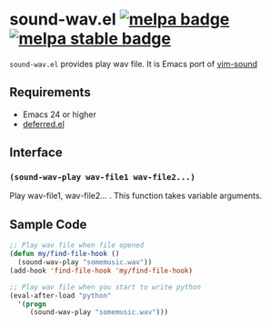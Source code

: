 # sound-wav.el [![melpa badge][melpa-badge]][melpa-link] [![melpa stable badge][melpa-stable-badge]][melpa-stable-link]

`sound-wav.el` provides play wav file. It is Emacs port of [vim-sound](https://github.com/osyo-manga/vim-sound)


## Requirements

* Emacs 24 or higher
* [deferred.el](https://github.com/kiwanami/emacs-deferred)


## Interface

### `(sound-wav-play wav-file1 wav-file2...)`

Play wav-file1, wav-file2... . This function takes variable arguments.


## Sample Code

```lisp
;; Play wav file when file opened
(defun my/find-file-hook ()
  (sound-wav-play "somemusic.wav"))
(add-hook 'find-file-hook 'my/find-file-hook)

;; Play wav file when you start to write python
(eval-after-load "python"
  '(progn
     (sound-wav-play "somemusic.wav")))
```

[melpa-link]: http://melpa.org/#/sound-wav
[melpa-stable-link]: http://stable.melpa.org/#/sound-wav
[melpa-badge]: http://melpa.org/packages/sound-wav-badge.svg
[melpa-stable-badge]: http://stable.melpa.org/packages/sound-wav-badge.svg
